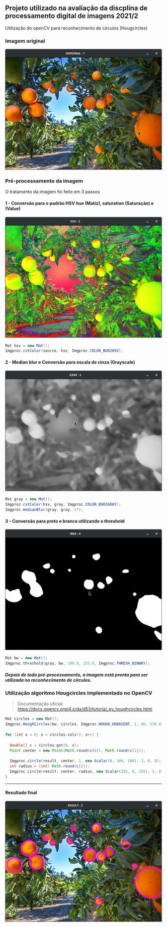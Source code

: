 ## Projeto utilizado na avaliação da discplina de processamento digital de imagens 2021/2
Utilização do openCV para reconhecimento de círculos (Hougcircles)

### Imagem original
![title](images/1.png)

### Pré-processamento da imagem

O tratamento da imagem foi feito em 3 passos

#### 1 - Conversão para o padrão HSV hue (Matiz), saturation (Saturação) e (Value)
![title](images/2.png)

``` java
Mat hsv = new Mat();
Imgproc.cvtColor(source, hsv, Imgproc.COLOR_BGR2HSV);
```

#### 2 - Median blur e Conversão para escala de cinza (Grayscale) 
![title](images/3.png)

``` java
Mat gray = new Mat();
Imgproc.cvtColor(hsv, gray, Imgproc.COLOR_BGR2GRAY);
Imgproc.medianBlur(gray, gray, 17);
```

#### 3 - Conversão para preto e branco utilizando o threshold
![title](images/4.png)

``` java
Mat bw = new Mat();
Imgproc.threshold(gray, bw, 190.0, 255.0, Imgproc.THRESH_BINARY);
```

##### Depois de todo pré-processamento, a imagem está pronta para ser utilizada no reconhecimento de círculos.
### Utilização algoritmo Hougcircles implementado no OpenCV
> Documentação oficial: https://docs.opencv.org/4.x/da/d53/tutorial_py_houghcircles.html.


``` java
Mat circles = new Mat();
Imgproc.HoughCircles(bw, circles, Imgproc.HOUGH_GRADIENT, 1, 40, 230.0, 13.3, 1, 75);
		
for (int x = 0; x < circles.cols(); x++) {
			
  double[] c = circles.get(0, x);
  Point center = new Point(Math.round(c[0]), Math.round(c[1]));
  
  Imgproc.circle(result, center, 1, new Scalar(0, 100, 100), 3, 8, 0);
  int radius = (int) Math.round(c[2]);
  Imgproc.circle(result, center, radius, new Scalar(255, 0, 255), 3, 8, 0);
}

```
---
#### Resultado final
![title](images/5.png)


